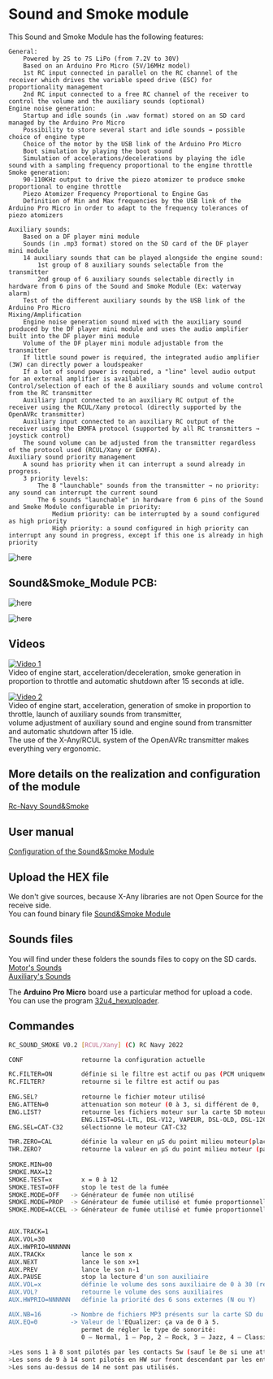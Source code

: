 # Sound and Smoke module

This Sound and Smoke Module has the following features:

    General:
        Powered by 2S to 7S LiPo (from 7.2V to 30V)
        Based on an Arduino Pro Micro (5V/16MHz model)
        1st RC input connected in parallel on the RC channel of the receiver which drives the variable speed drive (ESC) for proportionality management
        2nd RC input connected to a free RC channel of the receiver to control the volume and the auxiliary sounds (optional)
    Engine noise generation:
        Startup and idle sounds (in .wav format) stored on an SD card managed by the Arduino Pro Micro
        Possibility to store several start and idle sounds → possible choice of engine type
        Choice of the motor by the USB link of the Arduino Pro Micro
        Boot simulation by playing the boot sound
        Simulation of accelerations/decelerations by playing the idle sound with a sampling frequency proportional to the engine throttle
    Smoke generation:
        90-110KHz output to drive the piezo atomizer to produce smoke proportional to engine throttle
        Piezo Atomizer Frequency Proportional to Engine Gas
        Definition of Min and Max frequencies by the USB link of the Arduino Pro Micro in order to adapt to the frequency tolerances of piezo atomizers

    Auxiliary sounds:
        Based on a DF player mini module
        Sounds (in .mp3 format) stored on the SD card of the DF player mini module
        14 auxiliary sounds that can be played alongside the engine sound:
            1st group of 8 auxiliary sounds selectable from the transmitter
            2nd group of 6 auxiliary sounds selectable directly in hardware from 6 pins of the Sound and Smoke Module (Ex: waterway alarm)
        Test of the different auxiliary sounds by the USB link of the Arduino Pro Micro
    Mixing/Amplification
        Engine noise generation sound mixed with the auxiliary sound produced by the DF player mini module and uses the audio amplifier built into the DF player mini module
        Volume of the DF player mini module adjustable from the transmitter
        If little sound power is required, the integrated audio amplifier (3W) can directly power a loudspeaker
        If a lot of sound power is required, a "line" level audio output for an external amplifier is available
    Control/selection of each of the 8 auxiliary sounds and volume control from the RC transmitter
        Auxiliary input connected to an auxiliary RC output of the receiver using the RCUL/Xany protocol (directly supported by the OpenAVRc transmitter)
        Auxiliary input connected to an auxiliary RC output of the receiver using the EKMFA protocol (supported by all RC transmitters → joystick control)
        The sound volume can be adjusted from the transmitter regardless of the protocol used (RCUL/Xany or EKMFA).
    Auxiliary sound priority management
        A sound has priority when it can interrupt a sound already in progress.
        3 priority levels:
            The 8 "launchable" sounds from the transmitter → no priority: any sound can interrupt the current sound
            The 6 sounds "launchable" in hardware from 6 pins of the Sound and Smoke Module configurable in priority:
                Medium priority: can be interrupted by a sound configured as high priority
                High priority: a sound configured in high priority can interrupt any sound in progress, except if this one is already in high priority
![here](https://github.com/Ingwie/OpenAVRc_Hw/blob/V3/Sound%26SmokeModule/Sound%26Smoke_Module.jpg)

## Sound&Smoke_Module PCB:
![here](https://github.com/Ingwie/OpenAVRc_Hw/blob/V3/Sound%26SmokeModule/S%26SM1.png)  

![here](https://github.com/Ingwie/OpenAVRc_Hw/blob/V3/Sound%26SmokeModule/S%26SM2.png)  

## Videos
[![Video 1](https://img.youtube.com/vi/RUjrtYIM5t8/0.jpg)](https://www.youtube.com/watch?v=RUjrtYIM5t8 "Video 1")  
Video of engine start, acceleration/deceleration, smoke generation in proportion to throttle and automatic shutdown after 15 seconds at idle.

[![Video 2](https://img.youtube.com/vi/LdH3JfI2tWg/0.jpg)](https://www.youtube.com/watch?v=LdH3JfI2tWg "Video 2")  
Video of engine start, acceleration, generation of smoke in proportion to throttle, launch of auxiliary sounds from transmitter,  
volume adjustment of auxiliary sound and engine sound from transmitter and automatic shutdown after 15 idle.  
The use of the X-Any/RCUL system of the OpenAVRc transmitter makes everything very ergonomic.

## More details on the realization and configuration of the module
[Rc-Navy Sound&Smoke](http://p.loussouarn.free.fr/projet/Sound&SmokeModule/Sound&SmokeModule.html)

## User manual
[Configuration of the Sound&Smoke Module](https://github.com/Ingwie/OpenAVRc_Hw/blob/V3/Sound&Smoke_Module/Sound&Smoke_Module_Manuel_Utilisateur.pdf)

## Upload the HEX file
We don't give sources, because X-Any libraries are not Open Source for the receive side.   
You can found binary file [Sound&Smoke Module](https://github.com/Ingwie/OpenAVRc_Hw/tree/V3/Sound%26SmokeModule/Firmware_Sound%26Smoke_Module)  

## Sounds files 
You will find under these folders the sounds files to copy on the SD cards.  
[Motor's Sounds](https://github.com/Ingwie/OpenAVRc_Hw/tree/V3/Sound%26SmokeModule/Firmware_Sound%26Smoke_Module/SD_Arduino_Pro_Micro)  
[Auxiliary's Sounds](https://github.com/Ingwie/OpenAVRc_Hw/tree/V3/Sound%26SmokeModule/Firmware_Sound%26Smoke_Module/SD_DF_Player_mini)  

The **Arduino Pro Micro** board use a particular method for upload a code.  
You can use the program [32u4_hexuploader](https://github.com/uriba107/32u4_hexuploader).

 

## Commandes
```bash
RC_SOUND_SMOKE V0.2 [RCUL/Xany] (C) RC Navy 2022  

CONF                retourne la configuration actuelle  

RC.FILTER=ON        définie si le filtre est actif ou pas (PCM uniquement)  
RC.FILTER?          retourne si le filtre est actif ou pas  
 
ENG.SEL?            retourne le fichier moteur utilisé  
ENG.ATTEN=0         attenuation son moteur (0 à 3, si différent de 0,  l'inter 8 est utiliser pour rendre actif ou pas l'atténuation) 
ENG.LIST?           retourne les fichiers moteur sur la carte SD moteur 
                    ENG.LIST=DSL-LTL, DSL-V12, VAPEUR, DSL-OLD, DSL-120, DSL-TURB, DSL-TUG, SCAN-V12, DSL-BIG, DSL-180, DIESEL7, SCAN-250, CAT-C32  
ENG.SEL=CAT-C32     sélectionne le moteur CAT-C32

THR.ZERO=CAL        définie la valeur en µS du point milieu moteur(placer le manche moteur au centre)  
THR.ZERO?           retourne la valeur en µS du point milieu moteur (par exemple THR.ZERO=1500)
 
SMOKE.MIN=00  
SMOKE.MAX=12  
SMOKE.TEST=x        x = 0 à 12  
SMOKE.TEST=OFF      stop le test de la fumée  
SMOKE.MODE=OFF   -> Générateur de fumée non utilisé  
SMOKE.MODE=PROP  -> Générateur de fumée utilisé et fumée proportionnelle aux Gaz (moins réaliste)  
SMOKE.MODE=ACCEL -> Générateur de fumée utilisé et fumée proportionnelle aux Accélérations (plus réaliste) 


AUX.TRACK=1  
AUX.VOL=30  
AUX.HWPRIO=NNNNNN  
AUX.TRACKx          lance le son x  
AUX.NEXT            lance le son x+1  
AUX.PREV            lance le son n-1  
AUX.PAUSE           stop la lecture d'un son auxiliaire  
AUX.VOL=x           définie le volume des sons auxiliaire de 0 à 30 (réglage son moteur par le pot RV1)  
AUX.VOL?            retourne le volume des sons auxiliaires  
AUX.HWPRIO=NNNNNN   définie la priorité des 6 sons externes (N ou Y)  

AUX.NB=16        -> Nombre de fichiers MP3 présents sur la carte SD du DF Player  
AUX.EQ=0         -> Valeur de l'EQualizer: ça va de 0 à 5.  
                    permet de régler le type de sonorité:  
                    0 – Normal, 1 – Pop, 2 – Rock, 3 – Jazz, 4 – Classic, 5 – Bass  
					
>Les sons 1 à 8 sont pilotés par les contacts Sw (sauf le 8e si une atténuation du son moteur est définie).  
>Les sons de 9 à 14 sont pilotés en HW sur front descendant par les entrées A1 à A6.  
>Les sons au-dessus de 14 ne sont pas utilisés.  
```
